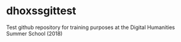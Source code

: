 # dhoxssgittest
Test github repository for training purposes at the Digital Humanities Summer School (2018)
